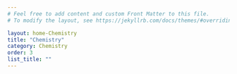 ```yaml
---
# Feel free to add content and custom Front Matter to this file.
# To modify the layout, see https://jekyllrb.com/docs/themes/#overriding-theme-defaults

layout: home-Chemistry
title: "Chemistry"
category: Chemistry
order: 3
list_title: ""
---
```

